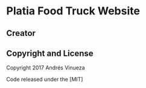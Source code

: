 # Platia Food Truck Website


## Creator

## Copyright and License

Copyright 2017 Andrés Vinueza

Code released under the [MIT]
